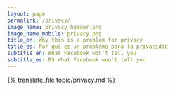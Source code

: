 ```yaml
---
layout: page
permalink: /privacy/
image_name: privacy_header.png
image_name_mobile: privacy.png
title_en: Why this is a problem for privacy
title_es: Por qué es un problema para la privacidad
subtitle_en: What Facebook won't tell you
subtitle_es: ES What Facebook won't tell you
---
```


{% translate_file topic/privacy.md %}